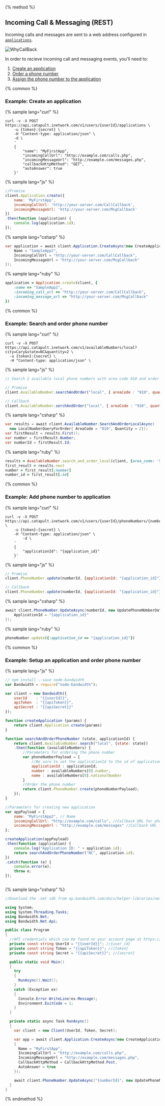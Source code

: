 {% method %}
## Incoming Call & Messaging (REST)

Incoming calls and messages are sent to a web address configured in [`applications`](http://dev.bandwidth.com/ap-docs/methods/applications/applications.html).

![WhyCallBack](../images/app-welcome.png)

In order to recieve incoming call and messaging events, you'll need to:

1. [Create an application](http://dev.bandwidth.com/ap-docs/methods/applications/postApplications.html)
2. [Order a phone number](http://dev.bandwidth.com/ap-docs/methods/availableNumbers/postAvailableNumbersLocal.html)
3. [Assign the phone number to the application](http://dev.bandwidth.com/ap-docs/methods/phoneNumbers/postPhoneNumbersNumberId.html)

{% common %}
### Example: Create an application

{% sample lang="curl" %}

```curl
curl -v -X POST https://api.catapult.inetwork.com/v1/users/{userId}/applications \
	-u {token}:{secret} \
	-H "Content-type: application/json" \
	-d \
	'
	{
		"name": "MyFirstApp",
		"incomingCallUrl": "http://example.com/calls.php",
		"incomingMessageUrl": "http://example.com/messages.php",
		"callbackHttpMethod": "GET",
		"autoAnswer": true
	}'
```

{% sample lang="js" %}

```js
//Promise
client.Application.create({
	name: 'MyFirstApp',
	incomingCallUrl: 'http://your-server.com/CallCallback',
	incomingMessageUrl: 'http://your-server.com/MsgCallback'
})
.then(function (application) {
	console.log(application.id);
});
```
{% sample lang="csharp" %}

```csharp
var application = await client.Application.CreateAsync(new CreateApplicationData{
	Name = "SampleApp2",
	IncomingCallUrl = "http://your-server.com/CallCallback",
	IncomingMessageUrl = "http://your-server.com/MsgCallback"
});
```

{% sample lang="ruby" %}

```ruby
application = Application.create(client, {
	:name => "SampleApp2",
	:incoming_call_url => "http://your-server.com/CallCallback",
	:incoming_message_url => "http://your-server.com/MsgCallback"
})
```

{% common %}
### Example: Search and order phone number

{% sample lang="curl" %}

```curl
curl -v -X POST  https://api.catapult.inetwork.com/v1/availableNumbers/local?city=Cary&state=NC&quantity=2 \
  -u {token}:{secret} \
  -H "Content-type: application/json" \
```

{% sample lang="js" %}

```js
// Search 2 available local phone numbers with area code 910 and order them

// Promise
client.AvailableNumber.searchAndOrder("local", { areaCode : "910", quantity : 2 }).then(function (numbers) {});

// Callback
client.AvailableNumber.serchAndOrder("local", { areaCode : "910", quantity : 2 }, function (err, numbers) {});
```

{% sample lang="csharp" %}

```csharp
var results = await client.AvailableNumber.SearchAndOrderLocalAsync(
  new LocalNumberQueryForOrder{ AreaCode = "910", Quantity = 2});
var firstResult = results.First();
var number = firstResult.Number;
var numberId = firstResult.Id;
```

{% sample lang="ruby" %}

```ruby
results = AvailableNumber.search_and_order_local(client, {area_code: '910', quantity: 2})
first_result = results.next
number = first_result[:number]
number_id = first_result[:id]
```

{% common %}
### Example: Add phone number to application
{% sample lang="curl" %}

```curl
curl -v -X POST https://api.catapult.inetwork.com/v1/users/{userId}/phoneNumbers/{numberId} \
	-u {token}:{secret} \
	-H "Content-type: application/json" \
		-d \
	'
	{
		"applicationId": "{application_id}"
	}'
```

{% sample lang="js" %}


```js
// Promise
client.PhoneNumber.update(numberId, {applicationId: "{application_id}"}).then(function(){});

// Callback
client.PhoneNumber.update(numberId, {applicationId: "{application_id}"}, function(err){});
```

{% sample lang="csharp" %}

```csharp
await client.PhoneNumber.UpdateAsync(numberId, new UpdatePhoneNUmberData {
    ApplicationId = "{application_id}"
});
```

{% sample lang="ruby" %}

```ruby
phoneNumber.update({:application_id => "{application_id}"})
```

{% common %}
### Example: Setup an application and order phone number


{% sample lang="js" %}

```js
// npm install --save node-bandwidth
var Bandwidth = require("node-bandwidth");

var client = new Bandwidth({
	userId    : "{{userId}}",
	apiToken  : "{{apiToken}}",
	apiSecret : "{{apiSecret}}"
});

function createApplication (params) {
	return client.Application.create(params)
}

function searchAndOrderPhoneNumber (state, applicationId) {
	return client.AvailableNumber.search("local", {state: state})
	.then(function (availableNumbers) {
		//Parameters for ordering the phone number
		var phoneNumberPayload = {
			//Be sure to set the applicationId to the id of application created
			applicationId : applicationId,
			number : availableNumbers[0].number,
			name : availableNumbers[0].nationalNumber
		}
		//Order the phone number
		return client.PhoneNumber.create(phoneNumberPayload);
	});
}

//Parameters for creating new application
var appPayload = {
	name: "MyFirstApp2", // Name
	incomingCallUrl: "http://example.com/calls", //Callback URL for phone calls
	incomingMessageUrl : "http://example.com/messages" //Callback URL for messages
};

createApplication(appPayload)
.then(function (application) {
	console.log("Application ID: " + application.id);
	return searchAndOrderPhoneNumber("NC", application.id);
})
.catch(function (e) {
	console.error(e);
	throw e;
});



```

{% sample lang="csharp" %}

```csharp
//Download the .net sdk from ap.bandwidth.com/docs/helper-libraries/net

using System;
using System.Threading.Tasks;
using Bandwidth.Net;
using Bandwidth.Net.Api;

public class Program
{
  //API credentials which can be found on your account page at https://catapult.inetwork.com/pages/login.jsf
  private const string UserId = "{{userId}}"; //{user_id}
  private const string Token = "{{apiToken}}"; //{token}
  private const string Secret = "{{apiSecret}}"; //{secret}

  public static void Main()
  {
    try
    {
      RunAsync().Wait();
    }
    catch (Exception ex)
    {
      Console.Error.WriteLine(ex.Message);
      Environment.ExitCode = 1;
    }
  }

  private static async Task RunAsync()
  {
    var client = new Client(UserId, Token, Secret);

    var app = await client.Application.CreateAsync(new CreateApplicationData
    {
      Name = "MyFirstApp",
      IncomingCallUrl = "http://example.com/calls.php",
      IncomingMessageUrl = "http://example.com/messages.php",
      CallbackHttpMethod = CallbackHttpMethod.Post,
      AutoAnswer = true
    });

    await client.PhoneNumber.UpdateAsync("{numberId}", new UpdatePhoneNumberData {ApplicationId = app.Id});
  }
}
```
{% endmethod %}
